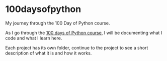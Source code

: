 # 100daysofpython
My journey through the 100 Day of Python course.

As I go through the [100 days of Python course](https://www.udemy.com/course/100-days-of-code), I will be documenting what I code and what I learn here.

Each project has its own folder, continue to the project to see a short description of what it is and how it works.
